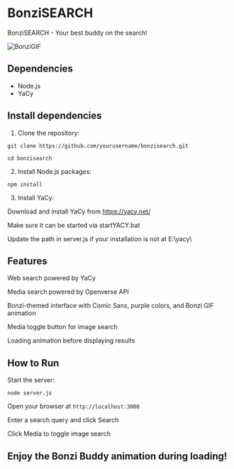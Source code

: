 # BonziSEARCH
BonziSEARCH - Your best buddy on the search!


![BonziGIF](https://media.tenor.com/0R9Lc0Mz_0sAAAAM/bonzi-bonzibuddy.gif)

## Dependencies

- Node.js
- YaCy

## Install dependencies

1. Clone the repository:


`git clone https://github.com/yourusername/bonzisearch.git`

`cd bonzisearch`

2. Install Node.js packages:

`npm install`


3. Install YaCy:

Download and install YaCy from https://yacy.net/

Make sure it can be started via startYACY.bat

Update the path in server.js if your installation is not at E:\yacy\

## Features

Web search powered by YaCy

Media search powered by Openverse API

Bonzi-themed interface with Comic Sans, purple colors, and Bonzi GIF animation

Media toggle button for image search

Loading animation before displaying results

## How to Run

Start the server:

`node server.js`


Open your browser at `http://localhost:3000`

Enter a search query and click Search

Click Media to toggle image search

Enjoy the Bonzi Buddy animation during loading!
- 

